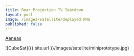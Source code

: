 ```yaml
---
title: Rear Projection TV Teardown
layout: post
image: /images/satellite/deployed.PNG
published: false
---
```


<!-- more -->

[Aeneas](http://www.isi.edu/projects/serc/aeneas)

![CubeSat]({{ site.url }}/images/satellite/miniprototype.jpg)
